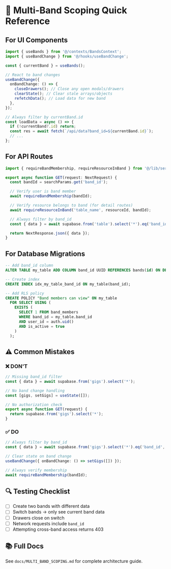 # 🎯 Multi-Band Scoping Quick Reference

## For UI Components

```typescript
import { useBands } from '@/contexts/BandsContext';
import { useBandChange } from '@/hooks/useBandChange';

const { currentBand } = useBands();

// React to band changes
useBandChange({
  onBandChange: () => {
    closeDrawers(); // Close any open modals/drawers
    clearState(); // Clear stale arrays/objects
    refetchData(); // Load data for new band
  },
});

// Always filter by currentBand.id
const loadData = async () => {
  if (!currentBand?.id) return;
  const res = await fetch(`/api/data?band_id=${currentBand.id}`);
  // ...
};
```

## For API Routes

```typescript
import { requireBandMembership, requireResourceInBand } from '@/lib/server/band-scope';

export async function GET(request: NextRequest) {
  const bandId = searchParams.get('band_id');

  // Verify user is band member
  await requireBandMembership(bandId);

  // Verify resource belongs to band (for detail routes)
  await requireResourceInBand('table_name', resourceId, bandId);

  // Always filter by band_id
  const { data } = await supabase.from('table').select('*').eq('band_id', bandId);

  return NextResponse.json({ data });
}
```

## For Database Migrations

```sql
-- Add band_id column
ALTER TABLE my_table ADD COLUMN band_id UUID REFERENCES bands(id) ON DELETE CASCADE NOT NULL;

-- Create index
CREATE INDEX idx_my_table_band_id ON my_table(band_id);

-- Add RLS policy
CREATE POLICY "Band members can view" ON my_table
  FOR SELECT USING (
    EXISTS (
      SELECT 1 FROM band_members
      WHERE band_id = my_table.band_id
      AND user_id = auth.uid()
      AND is_active = true
    )
  );
```

## ⚠️ Common Mistakes

### ❌ DON'T

```typescript
// Missing band_id filter
const { data } = await supabase.from('gigs').select('*');

// No band change handling
const [gigs, setGigs] = useState([]);

// No authorization check
export async function GET(request) {
  return supabase.from('gigs').select('*');
}
```

### ✅ DO

```typescript
// Always filter by band_id
const { data } = await supabase.from('gigs').select('*').eq('band_id', currentBand.id);

// Clear state on band change
useBandChange({ onBandChange: () => setGigs([]) });

// Always verify membership
await requireBandMembership(bandId);
```

## 🔍 Testing Checklist

- [ ] Create two bands with different data
- [ ] Switch bands → only see current band data
- [ ] Drawers close on switch
- [ ] Network requests include `band_id`
- [ ] Attempting cross-band access returns 403

## 📚 Full Docs

See `docs/MULTI_BAND_SCOPING.md` for complete architecture guide.
